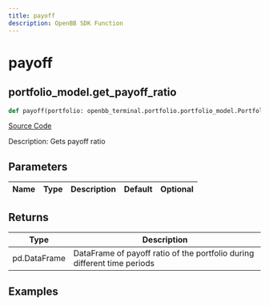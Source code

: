 ```yaml
---
title: payoff
description: OpenBB SDK Function
---
```

# payoff

## portfolio_model.get_payoff_ratio

```python
def payoff(portfolio: openbb_terminal.portfolio.portfolio_model.PortfolioModel) -> None:
```
[Source Code](https://github.com/OpenBB-finance/OpenBBTerminal/tree/main/openbb_terminal/portfolio/portfolio_model.py#L1306)

Description: Gets payoff ratio

## Parameters

| Name | Type | Description | Default | Optional |
| ---- | ---- | ----------- | ------- | -------- |

## Returns

| Type | Description |
| ---- | ----------- |
| pd.DataFrame | DataFrame of payoff ratio of the portfolio during different time periods |

## Examples

